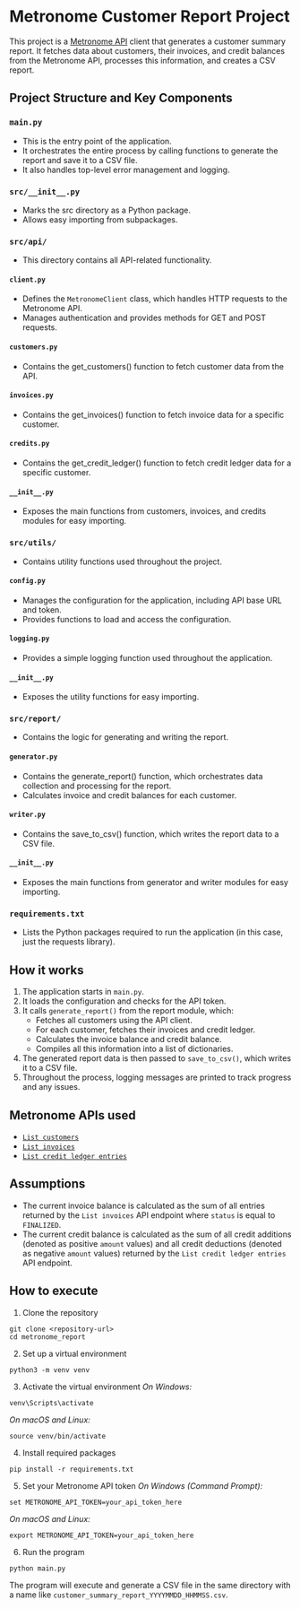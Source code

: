 # Metronome Customer Report Project
This project is a [Metronome API](https://docs.metronome.com/api/) client that generates a customer summary report. It fetches data about customers, their invoices, and credit balances from the Metronome API, processes this information, and creates a CSV report.

## Project Structure and Key Components
### `main.py`
- This is the entry point of the application.
- It orchestrates the entire process by calling functions to generate the report and save it to a CSV file.
- It also handles top-level error management and logging.

### `src/__init__.py`
- Marks the src directory as a Python package.
- Allows easy importing from subpackages.

### `src/api/`
- This directory contains all API-related functionality.

#### `client.py`
- Defines the `MetronomeClient` class, which handles HTTP requests to the Metronome API.
- Manages authentication and provides methods for GET and POST requests.

#### `customers.py`
- Contains the get_customers() function to fetch customer data from the API.

#### `invoices.py`
- Contains the get_invoices() function to fetch invoice data for a specific customer.

#### `credits.py`
- Contains the get_credit_ledger() function to fetch credit ledger data for a specific customer.

#### `__init__.py`
- Exposes the main functions from customers, invoices, and credits modules for easy importing.

### `src/utils/`
- Contains utility functions used throughout the project.

#### `config.py`
- Manages the configuration for the application, including API base URL and token.
- Provides functions to load and access the configuration.

#### `logging.py`
- Provides a simple logging function used throughout the application.

#### `__init__.py`
- Exposes the utility functions for easy importing.

### `src/report/`
- Contains the logic for generating and writing the report.

#### `generator.py`
- Contains the generate_report() function, which orchestrates data collection and processing for the report.
- Calculates invoice and credit balances for each customer.

#### `writer.py`
- Contains the save_to_csv() function, which writes the report data to a CSV file.

#### `__init__.py`
- Exposes the main functions from generator and writer modules for easy importing.

### `requirements.txt`
- Lists the Python packages required to run the application (in this case, just the requests library).

## How it works
1. The application starts in `main.py`.
2. It loads the configuration and checks for the API token.
3. It calls `generate_report()` from the report module, which:
    - Fetches all customers using the API client.
    - For each customer, fetches their invoices and credit ledger.
    - Calculates the invoice balance and credit balance.
    - Compiles all this information into a list of dictionaries.
4. The generated report data is then passed to `save_to_csv()`, which writes it to a CSV file.
5. Throughout the process, logging messages are printed to track progress and any issues.

## Metronome APIs used
- [`List customers`](https://docs.metronome.com/api/#operation/listCustomers)
- [`List invoices`](https://docs.metronome.com/api/#operation/listInvoices)
- [`List credit ledger entries`](https://docs.metronome.com/api/#operation/listCreditLedgerEntries)

## Assumptions
- The current invoice balance is calculated as the sum of all entries returned by the `List invoices` API endpoint where `status` is equal to `FINALIZED`.
- The current credit balance is calculated as the sum of all credit additions (denoted as positive `amount` values) and all credit deductions (denoted as negative `amount` values) returned by the `List credit ledger entries` API endpoint.

## How to execute
1. Clone the repository
```
git clone <repository-url>
cd metronome_report
```

2. Set up a virtual environment
```
python3 -m venv venv
```

3. Activate the virtual environment
_On Windows:_
```
venv\Scripts\activate
```
_On macOS and Linux:_
```
source venv/bin/activate
```

4. Install required packages
```
pip install -r requirements.txt
```

5. Set your Metronome API token
_On Windows (Command Prompt):_
```
set METRONOME_API_TOKEN=your_api_token_here
```

_On macOS and Linux:_
```
export METRONOME_API_TOKEN=your_api_token_here
```

6. Run the program
```
python main.py
```

The program will execute and generate a CSV file in the same directory with a name like `customer_summary_report_YYYYMMDD_HHMMSS.csv`.